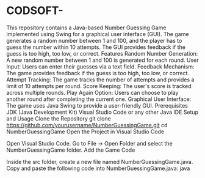 # CODSOFT-
This repository contains a Java-based Number Guessing Game implemented using Swing for a graphical user interface (GUI). The game generates a random number between 1 and 100, and the player has to guess the number within 10 attempts. The GUI provides feedback if the guess is too high, too low, or correct. 
Features
Random Number Generation: A new random number between 1 and 100 is generated for each round.
User Input: Users can enter their guesses via a text field.
Feedback Mechanism: The game provides feedback if the guess is too high, too low, or correct.
Attempt Tracking: The game tracks the number of attempts and provides a limit of 10 attempts per round.
Score Keeping: The user's score is tracked across multiple rounds.
Play Again Option: Users can choose to play another round after completing the current one.
Graphical User Interface: The game uses Java Swing to provide a user-friendly GUI.
Prerequisites
JDK (Java Development Kit)
Visual Studio Code or any other Java IDE
Setup and Usage
Clone the Repository
git clone https://github.com/yourusername/NumberGuessingGame.git
cd NumberGuessingGame
Open the Project in Visual Studio Code

Open Visual Studio Code.
Go to File -> Open Folder and select the NumberGuessingGame folder.
Add the Game Code

Inside the src folder, create a new file named NumberGuessingGame.java.
Copy and paste the following code into NumberGuessingGame.java:
java
